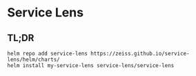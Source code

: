 # Service Lens

## TL;DR

```console
helm repo add service-lens https://zeiss.github.io/service-lens/helm/charts/
helm install my-service-lens service-lens/service-lens
```
